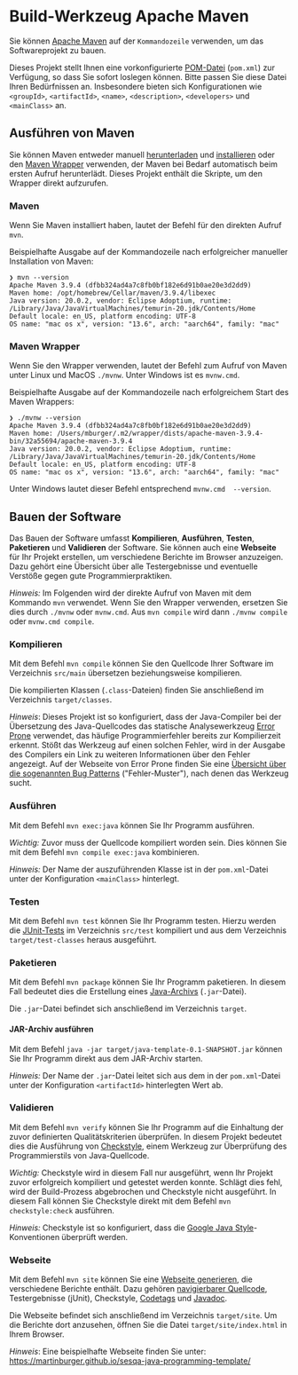 # Build-Werkzeug Apache Maven

Sie können [Apache Maven](https://maven.apache.org) auf der `Kommandozeile` verwenden, um das Softwareprojekt zu bauen.

Dieses Projekt stellt Ihnen eine vorkonfigurierte [POM-Datei](https://maven.apache.org/guides/introduction/introduction-to-the-pom.html) (`pom.xml`) zur Verfügung, so dass Sie sofort loslegen können. Bitte passen Sie diese Datei Ihren Bedürfnissen an. Insbesondere bieten sich Konfigurationen wie `<groupId>`, `<artifactId>`, `<name>`, `<description>`, `<developers>` und `<mainClass>` an.

## Ausführen von Maven

Sie können Maven entweder manuell [herunterladen](https://maven.apache.org/download.cgi) und [installieren](https://maven.apache.org/install.html) oder den [Maven Wrapper](https://maven.apache.org/wrapper/) verwenden, der Maven bei Bedarf automatisch beim ersten Aufruf herunterlädt. Dieses Projekt enthält die Skripte, um den Wrapper direkt aufzurufen.

### Maven

Wenn Sie Maven installiert haben, lautet der Befehl für den direkten Aufruf `mvn`.

Beispielhafte Ausgabe auf der Kommandozeile nach erfolgreicher manueller Installation von Maven:

```shell
❯ mvn --version
Apache Maven 3.9.4 (dfbb324ad4a7c8fb0bf182e6d91b0ae20e3d2dd9)
Maven home: /opt/homebrew/Cellar/maven/3.9.4/libexec
Java version: 20.0.2, vendor: Eclipse Adoptium, runtime: /Library/Java/JavaVirtualMachines/temurin-20.jdk/Contents/Home
Default locale: en_US, platform encoding: UTF-8
OS name: "mac os x", version: "13.6", arch: "aarch64", family: "mac"
```

### Maven Wrapper

Wenn Sie den Wrapper verwenden, lautet der Befehl zum Aufruf von Maven unter Linux und MacOS `./mvnw`. Unter Windows ist es `mvnw.cmd`.

Beispielhafte Ausgabe auf der Kommandozeile nach erfolgreichem Start des Maven Wrappers:

```shell
❯ ./mvnw --version
Apache Maven 3.9.4 (dfbb324ad4a7c8fb0bf182e6d91b0ae20e3d2dd9)
Maven home: /Users/mburger/.m2/wrapper/dists/apache-maven-3.9.4-bin/32a55694/apache-maven-3.9.4
Java version: 20.0.2, vendor: Eclipse Adoptium, runtime: /Library/Java/JavaVirtualMachines/temurin-20.jdk/Contents/Home
Default locale: en_US, platform encoding: UTF-8
OS name: "mac os x", version: "13.6", arch: "aarch64", family: "mac"
```

Unter Windows lautet dieser Befehl entsprechend `mvnw.cmd  --version`.

## Bauen der Software

Das Bauen der Software umfasst **Kompilieren**, **Ausführen**, **Testen**, **Paketieren** und **Validieren** der Software. Sie können auch eine **Webseite** für Ihr Projekt erstellen, um verschiedene Berichte im Browser anzuzeigen. Dazu gehört eine Übersicht über alle Testergebnisse und eventuelle Verstöße gegen gute Programmierpraktiken.

*Hinweis:* Im Folgenden wird der direkte Aufruf von Maven mit dem Kommando `mvn` verwendet. Wenn Sie den Wrapper verwenden, ersetzen Sie dies durch `./mvnw` oder `mvnw.cmd`. Aus `mvn compile` wird dann `./mvnw compile` oder `mvnw.cmd compile`.

### Kompilieren

Mit dem Befehl `mvn compile` können Sie den Quellcode Ihrer Software im Verzeichnis `src/main` übersetzen beziehungsweise kompilieren.

Die kompilierten Klassen (`.class`-Dateien) finden Sie anschließend im Verzeichnis `target/classes`.

*Hinweis*: Dieses Projekt ist so konfiguriert, dass der Java-Compiler bei der Übersetzung des Java-Quellcodes das statische Analysewerkzeug [Error Prone](https://errorprone.info) verwendet, das häufige Programmierfehler bereits zur Kompilierzeit erkennt. Stößt das Werkzeug auf einen solchen Fehler, wird in der Ausgabe des Compilers ein Link zu weiteren Informationen über den Fehler angezeigt. Auf der Webseite von Error Prone finden Sie eine [Übersicht über die sogenannten Bug Patterns](https://errorprone.info/bugpatterns) ("Fehler-Muster"), nach denen das Werkzeug sucht.

### Ausführen

Mit dem Befehl `mvn exec:java` können Sie Ihr Programm ausführen.

*Wichtig:* Zuvor muss der Quellcode kompiliert worden sein. Dies können Sie mit dem Befehl `mvn compile exec:java` kombinieren.

*Hinweis:* Der Name der auszuführenden Klasse ist in der `pom.xml`-Datei unter der Konfiguration `<mainClass>` hinterlegt.

### Testen

Mit dem Befehl `mvn test` können Sie Ihr Programm testen. Hierzu werden die [JUnit-Tests](https://junit.org) im Verzeichnis `src/test` kompiliert und aus dem Verzeichnis `target/test-classes` heraus ausgeführt.

### Paketieren

Mit dem Befehl `mvn package` können Sie Ihr Programm paketieren. In diesem Fall bedeutet dies die Erstellung eines [Java-Archivs](https://openbook.rheinwerk-verlag.de/javainsel/23_005.html#u23.5) (`.jar`-Datei).

Die `.jar`-Datei befindet sich anschließend im Verzeichnis `target`.

#### JAR-Archiv ausführen

Mit dem Befehl `java -jar target/java-template-0.1-SNAPSHOT.jar` können Sie Ihr Programm direkt aus dem JAR-Archiv starten.

*Hinweis:* Der Name der `.jar`-Datei leitet sich aus dem in der `pom.xml`-Datei unter der Konfiguration `<artifactId>` hinterlegten Wert ab.

### Validieren

Mit dem Befehl `mvn verify` können Sie Ihr Programm auf die Einhaltung der zuvor definierten Qualitätskriterien überprüfen. In diesem Projekt bedeutet dies die Ausführung von [Checkstyle](https://checkstyle.org), einem Werkzeug zur Überprüfung des Programmierstils von Java-Quellcode.

*Wichtig:* Checkstyle wird in diesem Fall nur ausgeführt, wenn Ihr Projekt zuvor erfolgreich kompiliert und getestet werden konnte. Schlägt dies fehl, wird der Build-Prozess abgebrochen und Checkstyle nicht ausgeführt. In diesem Fall können Sie Checkstyle direkt mit dem Befehl `mvn checkstyle:check` ausführen.

*Hinweis:* Checkstyle ist so konfiguriert, dass die [Google Java Style](https://google.github.io/styleguide/javaguide.html)-Konventionen überprüft werden.

### Webseite

Mit dem Befehl `mvn site` können Sie eine [Webseite generieren](https://maven.apache.org/guides/mini/guide-site.html), die verschiedene Berichte enthält. Dazu gehören [navigierbarer Quellcode](https://maven.apache.org/jxr/), Testergebnisse (jUnit), Checkstyle, [Codetags](https://stackoverflow.com/q/1452934/66981) und [Javadoc](https://openbook.rheinwerk-verlag.de/javainsel/23_004.html#u23.4).

Die Webseite befindet sich anschließend im Verzeichnis `target/site`. Um die Berichte dort anzusehen, öffnen Sie die Datei `target/site/index.html` in Ihrem Browser.

*Hinweis*: Eine beispielhafte Webseite finden Sie unter: <https://martinburger.github.io/sesqa-java-programming-template/>
